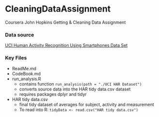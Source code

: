 # CleaningDataAssignment
Coursera John Hopkins Getting &amp; Cleaning Data Assignment

### Data source
[UCI Human Activity Recognition Using Smartphones Data Set](https://d396qusza40orc.cloudfront.net/getdata%2Fprojectfiles%2FUCI%20HAR%20Dataset.zip)

### Key Files
* ReadMe.md
* CodeBook.md
* run_analysis.R
  * contains function `run_analysis(path = "./UCI HAR Dataset")`
  * converts source data into the HAR tidy data.csv dataset
  * requires packages dplyr and tidyr
* HAR tidy data.csv
  * final tidy dataset of averages for subject, activity and measurement
  * To read into R: `tidyData <- read.csv("HAR tidy data.csv")`

